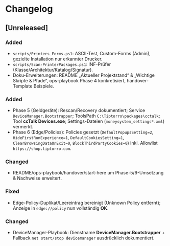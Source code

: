 # Changelog


## [Unreleased]
### Added
- `scripts/Printers_Forms.ps1`: ASCII-Test, Custom-Forms (Admin), gezielte Installation nur erkannter Drucker.
- `scripts/Scan-PrinterPackages.ps1`: INF-Prüfer (Klasse/Architektur/Katalog/Signatur).
- Doku-Erweiterungen: README „Aktueller Projektstand“ & „Wichtige Skripte & Pfade“, ops-playbook Phase 4 konkretisiert, handover-Template Beispiele.
### Added
- Phase 5 (Geldgeräte): Rescan/Recovery dokumentiert; Service `DeviceManager.Bootstrapper`; ToolsPath `C:\Tiptorro\packages\cctalk`; Tool **ccTalk Devices.exe**; Settings-Dateien (`moneysystem_settings*.xml`) vermerkt.
- Phase 6 (Edge/Policies): Policies gesetzt (`DefaultPopupsSetting=2`, `HideFirstRunExperience=1`, `DefaultCookiesSetting=1`, `ClearBrowsingDataOnExit=0`, `BlockThirdPartyCookies=0`) inkl. Allowlist `https://shop.tiptorro.com`.

### Changed
- README/ops-playbook/handover/start-here um Phase-5/6-Umsetzung & Nachweise erweitert.

### Fixed
- Edge-Policy-Duplikat/Leereintrag bereinigt (Unknown Policy entfernt); Anzeige in `edge://policy` nun vollständig **OK**.

### Changed
- DeviceManager-Playbook: Dienstname **DeviceManager.Bootstrapper** + Fallback `net start/stop devicemanager` ausdrücklich dokumentiert.
